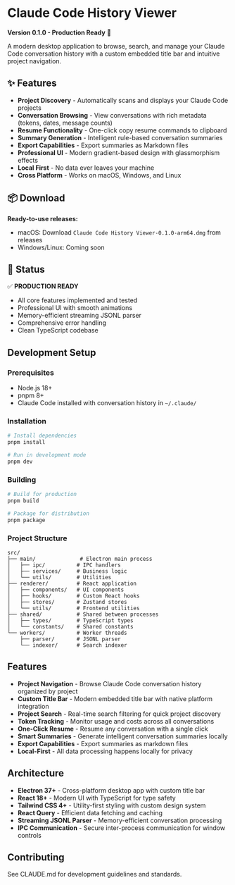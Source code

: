 # Claude Code History Viewer

**Version 0.1.0 - Production Ready** 🚀

A modern desktop application to browse, search, and manage your Claude Code conversation history with a custom embedded title bar and intuitive project navigation.

## ✨ Features

- **Project Discovery** - Automatically scans and displays your Claude Code projects
- **Conversation Browsing** - View conversations with rich metadata (tokens, dates, message counts)  
- **Resume Functionality** - One-click copy resume commands to clipboard
- **Summary Generation** - Intelligent rule-based conversation summaries
- **Export Capabilities** - Export summaries as Markdown files
- **Professional UI** - Modern gradient-based design with glassmorphism effects
- **Local First** - No data ever leaves your machine
- **Cross Platform** - Works on macOS, Windows, and Linux

## 📦 Download

**Ready-to-use releases:**
- macOS: Download `Claude Code History Viewer-0.1.0-arm64.dmg` from releases
- Windows/Linux: Coming soon

## 🎯 Status

✅ **PRODUCTION READY**
- All core features implemented and tested
- Professional UI with smooth animations
- Memory-efficient streaming JSONL parser
- Comprehensive error handling
- Clean TypeScript codebase

## Development Setup

### Prerequisites
- Node.js 18+
- pnpm 8+
- Claude Code installed with conversation history in `~/.claude/`

### Installation
```bash
# Install dependencies
pnpm install

# Run in development mode
pnpm dev
```

### Building
```bash
# Build for production
pnpm build

# Package for distribution
pnpm package
```

### Project Structure
```
src/
├── main/              # Electron main process
│   ├── ipc/          # IPC handlers
│   ├── services/     # Business logic
│   └── utils/        # Utilities
├── renderer/         # React application
│   ├── components/   # UI components
│   ├── hooks/        # Custom React hooks
│   ├── stores/       # Zustand stores
│   └── utils/        # Frontend utilities
├── shared/           # Shared between processes
│   ├── types/        # TypeScript types
│   └── constants/    # Shared constants
└── workers/          # Worker threads
    ├── parser/       # JSONL parser
    └── indexer/      # Search indexer
```

## Features
- **Project Navigation** - Browse Claude Code conversation history organized by project
- **Custom Title Bar** - Modern embedded title bar with native platform integration
- **Project Search** - Real-time search filtering for quick project discovery
- **Token Tracking** - Monitor usage and costs across all conversations
- **One-Click Resume** - Resume any conversation with a single click
- **Smart Summaries** - Generate intelligent conversation summaries locally
- **Export Capabilities** - Export summaries as markdown files
- **Local-First** - All data processing happens locally for privacy

## Architecture
- **Electron 37+** - Cross-platform desktop app with custom title bar
- **React 18+** - Modern UI with TypeScript for type safety
- **Tailwind CSS 4+** - Utility-first styling with custom design system
- **React Query** - Efficient data fetching and caching
- **Streaming JSONL Parser** - Memory-efficient conversation processing
- **IPC Communication** - Secure inter-process communication for window controls

## Contributing
See CLAUDE.md for development guidelines and standards.